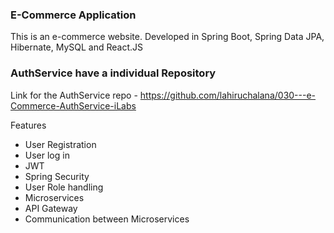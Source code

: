 ### E-Commerce Application

This is an e-commerce website. 
Developed in Spring Boot, Spring Data JPA, Hibernate, MySQL and React.JS

### AuthService have a individual Repository
Link for the AuthService repo - https://github.com/lahiruchalana/030---e-Commerce-AuthService-iLabs

Features

* User Registration
* User log in
* JWT
* Spring Security
* User Role handling
* Microservices
* API Gateway
* Communication between Microservices